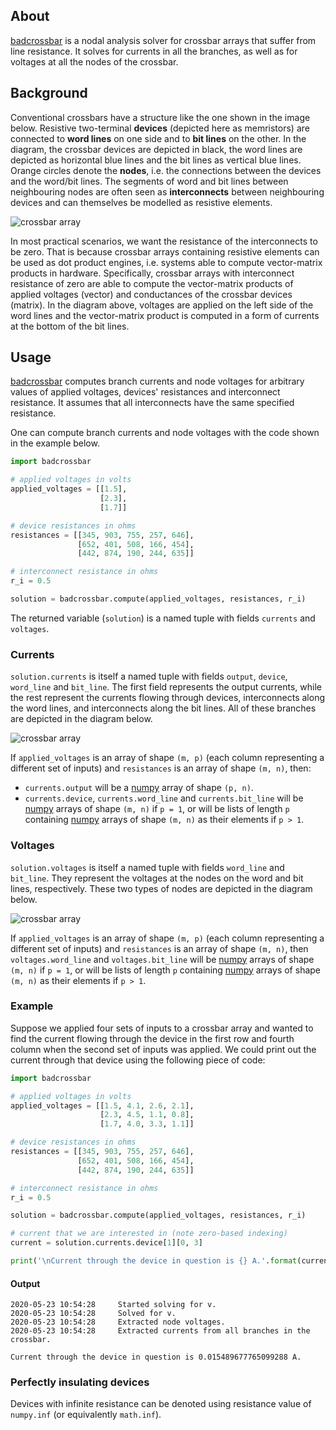 ## About

[badcrossbar] is a nodal analysis solver for crossbar arrays that suffer from line resistance. It solves for currents in all the branches, as well as for voltages at all the nodes of the crossbar.

## Background

Conventional crossbars have a structure like the one shown in the image below. Resistive two-terminal **devices** (depicted here as memristors) are connected to **word lines** on one side and to **bit lines** on the other. In the diagram, the crossbar devices are depicted in black, the word lines are depicted as horizontal blue lines and the bit lines as vertical blue lines. Orange circles denote the **nodes**, i.e. the connections between the devices and the word/bit lines. The segments of word and bit lines between neighbouring nodes are often seen as **interconnects** between neighbouring devices and can themselves be modelled as resistive elements.

![crossbar array](images/3x5_crossbar_array.png)

In most practical scenarios, we want the resistance of the interconnects to be zero. That is because crossbar arrays containing resistive elements can be used as dot product engines, i.e. systems able to compute vector-matrix products in hardware. Specifically, crossbar arrays with interconnect resistance of zero are able to compute the vector-matrix products of applied voltages (vector) and conductances of the crossbar devices (matrix). In the diagram above, voltages are applied on the left side of the word lines and the vector-matrix product is computed in a form of currents at the bottom of the bit lines.

## Usage

[badcrossbar] computes branch currents and node voltages for arbitrary values of applied voltages, devices' resistances and interconnect resistance. It assumes that all interconnects have the same specified resistance.

One can compute branch currents and node voltages with the code shown in the example below.

```python
import badcrossbar

# applied voltages in volts
applied_voltages = [[1.5],
                    [2.3],
                    [1.7]]

# device resistances in ohms
resistances = [[345, 903, 755, 257, 646],
               [652, 401, 508, 166, 454],
               [442, 874, 190, 244, 635]]

# interconnect resistance in ohms
r_i = 0.5

solution = badcrossbar.compute(applied_voltages, resistances, r_i)
```

The returned variable (`solution`) is a named tuple with fields `currents` and `voltages`.

### Currents

`solution.currents` is itself a named tuple with fields `output`, `device`, `word_line` and `bit_line`. The first field represents the output currents, while the rest represent the currents flowing through devices, interconnects along the word lines, and interconnects along the bit lines. All of these branches are depicted in the diagram below.

![crossbar array](images/3x5_crossbar_array_branches.png)

If `applied_voltages` is an array of shape `(m, p)` (each column representing a different set of inputs) and `resistances` is an array of shape `(m, n)`, then:
* `currents.output` will be a [numpy] array of shape `(p, n)`.
* `currents.device`,  `currents.word_line` and `currents.bit_line` will be [numpy] arrays of shape `(m, n)` if `p = 1`, or will be lists of length `p` containing [numpy] arrays of shape `(m, n)` as their elements if `p > 1`.

### Voltages

`solution.voltages` is itself a named tuple with fields `word_line` and `bit_line`. They represent the voltages at the nodes on the word and bit lines, respectively. These two types of nodes are depicted in the diagram below.

![crossbar array](images/3x5_crossbar_array_nodes.png)

If `applied_voltages` is an array of shape `(m, p)` (each column representing a different set of inputs) and `resistances` is an array of shape `(m, n)`, then `voltages.word_line` and `voltages.bit_line` will be [numpy] arrays of shape `(m, n)` if `p = 1`, or will be lists of length `p` containing [numpy] arrays of shape `(m, n)` as their elements if `p > 1`.

### Example

Suppose we applied four sets of inputs to a crossbar array and wanted to find the current flowing through the device in the first row and fourth column when the second set of inputs was applied. We could print out the current through that device using the following piece of code:

```python
import badcrossbar

# applied voltages in volts
applied_voltages = [[1.5, 4.1, 2.6, 2.1],
                    [2.3, 4.5, 1.1, 0.8],
                    [1.7, 4.0, 3.3, 1.1]]

# device resistances in ohms
resistances = [[345, 903, 755, 257, 646],
               [652, 401, 508, 166, 454],
               [442, 874, 190, 244, 635]]

# interconnect resistance in ohms
r_i = 0.5

solution = badcrossbar.compute(applied_voltages, resistances, r_i)

# current that we are interested in (note zero-based indexing)
current = solution.currents.device[1][0, 3]

print('\nCurrent through the device in question is {} A.'.format(current))
```

#### Output

```text
2020-05-23 10:54:28     Started solving for v.
2020-05-23 10:54:28     Solved for v.
2020-05-23 10:54:28     Extracted node voltages.
2020-05-23 10:54:28     Extracted currents from all branches in the crossbar.

Current through the device in question is 0.015489677765099288 A.
```

### Perfectly insulating devices

Devices with infinite resistance can be denoted using resistance value of `numpy.inf` (or equivalently `math.inf`).

[badcrossbar]:https://github.com/joksas/badcrossbar
[numpy]:https://github.com/numpy/numpy